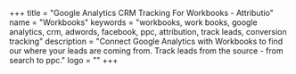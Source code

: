 +++
title = "Google Analytics CRM Tracking For Workbooks - Attributio"
name = "Workbooks"
keywords = "workbooks, work books, google analytics, crm, adwords, facebook, ppc, attribution, track leads, conversion tracking"
description = "Connect Google Analytics with Workbooks to find our where your leads are coming from. Track leads from the source - from search to ppc."
logo = ""
+++
